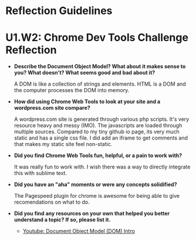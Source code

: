 # Reflection Guidelines

# U1.W2: Chrome Dev Tools Challenge Reflection

* **Describe the Document Object Model? What about it makes sense to you? What doesn't? What seems good and bad about it?**

	A DOM is like a collection of strings and elements. HTML is a DOM and the computer processes the  DOM into memory.

* **How did using Chrome Web Tools to look at your site and a wordpress.com site compare?**

	A wordpress.com site is generated through various php scripts. It's very resource heavy and messy (IMO). The javascripts are loaded through multiple sources. Compared to my tiny github io page, its very much static and has a single css file. I did add an iframe to get comments and that makes my static site feel non-static.

* **Did you find Chrome Web Tools fun, helpful, or a pain to work with?**

	It was really fun to work with. I wish there was a way to directly integrate this with sublime text.

* **Did you have an "aha" moments or were any concepts solidified?**

	The Pagespeed plugin for chrome is awesome for being able to give recomendations on what to do.

* **Did you find any resources on your own that helped you better understand a topic? If so, please list it.**

	* [Youtube: Document Object Model (DOM) Intro](http://www.youtube.com/watch?v=aPW_wQEFvek&list=PL18600E7CA651B16B)
